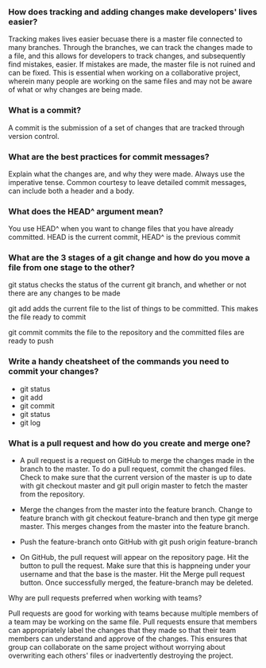 ### How does tracking and adding changes make developers' lives easier?

Tracking makes lives easier becuase there is a master file connected to many branches. Through the branches, we can track the changes made to a file, and this allows for developers to track changes, and subsequently find mistakes, easier. If mistakes are made, the master file is not ruined and can be fixed. This is essential when working on a collaborative project, wherein many people are working on the same files and may not be aware of what or why changes are being made.

### What is a commit?

A commit is the submission of a set of changes that are tracked through version control.

### What are the best practices for commit messages?

Explain what the changes are, and why they were made. Always use the imperative tense. Common courtesy to leave detailed commit messages, can include both a header and a body.

### What does the HEAD^ argument mean?

You use HEAD^ when you want to change files that you have already committed. HEAD is the current commit, HEAD^ is the previous commit

### What are the 3 stages of a git change and how do you move a file from one stage to the other?

git status checks the status of the current git branch, and whether or not there are any changes to be made

git add adds the current file to the list of things to be committed. This makes the file ready to commit

git commit commits the file to the repository and the committed files are ready to push

### Write a handy cheatsheet of the commands you need to commit your changes?

- git status
- git add
- git commit
- git status
- git log

### What is a pull request and how do you create and merge one?

- A pull request is a request on GitHub to merge the changes made in the branch to the master. To do a pull request, commit the changed files. Check to make sure that the current version of the master is up to date with git checkout master and git pull origin master to fetch the master from the repository.

- Merge the changes from the master into the feature branch. Change to feature branch with git checkout feature-branch and then type git merge master. This merges changes from the master into the feature branch.

- Push the feature-branch onto GitHub with git push origin feature-branch

- On GitHub, the pull request will appear on the repository page. Hit the button to pull the request. Make sure that this is happneing under your username and that the base is the master. Hit the Merge pull request button. Once successfully merged, the feature-branch may be deleted.

Why are pull requests preferred when working with teams?

Pull requests are good for working with teams because multiple members of a team may be working on the same file. Pull requests ensure that members can appropriately label the changes that they made so that their team members can understand and approve of the changes. This ensures that group can collaborate on the same project without worrying about overwriting each others' files or inadvertently destroying the project.